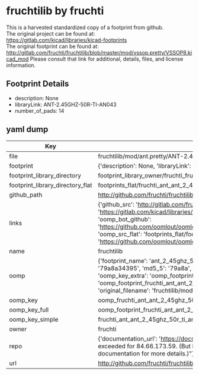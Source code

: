 # fruchtilib by fruchti  
This is a harvested standardized copy of a footprint from github.  
The original project can be found at:  
https://gitlab.com/kicad/libraries/kicad-footprints  
The original footprint can be found at:
http://gitlab.com/fruchti/fruchtilib/blob/master/mod/vssop.pretty/VSSOP8.kicad_mod
Please consult that link for additional, details, files, and license information.  
## Footprint Details
* description: None  
* libraryLink: ANT-2.45GHZ-50R-TI-AN043  
* number_of_pads: 14  
## yaml dump  
| Key | Value |  
| --- | --- |  
| file | fruchtilib/mod/ant.pretty/ANT-2.45GHZ-50R-TI-AN043.kicad_mod |  
| footprint | {'description': None, 'libraryLink': 'ANT-2.45GHZ-50R-TI-AN043', 'number_of_pads': 14} |  
| footprint_library_directory | footprint_library_owner/fruchti_fruchtilib |  
| footprint_library_directory_flat | footprints_flat/fruchti_ant_ant_2_45ghz_50r_ti_an043/working |  
| github_path | http://github.com/fruchti/fruchtilib/blob/master/mod/ant.pretty/ANT-2.45GHZ-50R-TI-AN043.kicad_mod |  
| links | {'github_src': 'http://gitlab.com/fruchti/fruchtilib/blob/master/mod/vssop.pretty/VSSOP8.kicad_mod', 'github_src_repo': 'https://gitlab.com/kicad/libraries/kicad-footprints', 'oomp_bot': 'footprints/fruchti_ant_ant_2_45ghz_50r_ti_an043/working', 'oomp_bot_github': 'https://github.com/oomlout/oomlout_oomp_footprint_bot/tree/main/footprints/fruchti_ant_ant_2_45ghz_50r_ti_an043/working', 'oomp_src_flat': 'footprints_flat/footprints_flat/fruchti_ant_ant_2_45ghz_50r_ti_an043/working', 'oomp_src_flat_github': 'https://github.com/oomlout/oomlout_oomp_footprint_src/tree/main/footprints_flat/fruchti_ant_ant_2_45ghz_50r_ti_an043/working'} |  
| name | fruchtilib |  
| oomp | {'footprint_name': 'ant_2_45ghz_50r_ti_an043', 'library_name': 'ant', 'md5': '79a8a34395f11b8a6e6e896aa164315e', 'md5_10': '79a8a34395', 'md5_5': '79a8a', 'md5_6': '79a8a3', 'oomp_key': 'oomp_fruchti_ant_ant_2_45ghz_50r_ti_an043', 'oomp_key_extra': 'oomp_footprint_fruchti_ant_ant_2_45ghz_50r_ti_an043', 'oomp_key_full': 'oomp_footprint_fruchti_ant_ant_2_45ghz_50r_ti_an043_79a8a3', 'oomp_key_simple': 'fruchti_ant_ant_2_45ghz_50r_ti_an043', 'original_filename': 'fruchtilib/mod/ant.pretty/ANT-2.45GHZ-50R-TI-AN043.kicad_mod', 'owner_name': 'fruchti'} |  
| oomp_key | oomp_fruchti_ant_ant_2_45ghz_50r_ti_an043 |  
| oomp_key_full | oomp_footprint_fruchti_ant_ant_2_45ghz_50r_ti_an043 |  
| oomp_key_simple | fruchti_ant_ant_2_45ghz_50r_ti_an043 |  
| owner | fruchti |  
| repo | {'documentation_url': 'https://docs.github.com/rest/overview/resources-in-the-rest-api#rate-limiting', 'message': "API rate limit exceeded for 84.66.173.59. (But here's the good news: Authenticated requests get a higher rate limit. Check out the documentation for more details.)"} |  
| url | http://github.com/fruchti/fruchtilib |  

